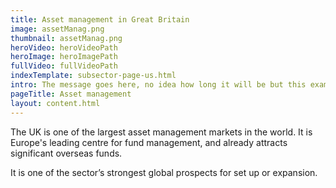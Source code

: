 ```yaml
---
title: Asset management in Great Britain
image: assetManag.png
thumbnail: assetManag.png
heroVideo: heroVideoPath
heroImage: heroImagePath
fullVideo: fullVideoPath
indexTemplate: subsector-page-us.html
intro: The message goes here, no idea how long it will be but this example copy is 18 words.
pageTitle: Asset management
layout: content.html
---
```


The UK is one of the largest asset management markets in the world. It is Europe's leading centre for fund management, and already attracts significant overseas funds.

It is one of the sector’s strongest global prospects for set up or expansion.
